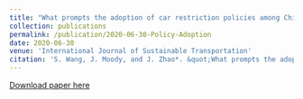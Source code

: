 ```yaml
---
title: "What prompts the adoption of car restriction policies among Chinese cities"
collection: publications
permalink: /publication/2020-06-30-Policy-Adoption
date: 2020-06-30
venue: 'International Journal of Sustainable Transportation'
citation: 'S. Wang, J. Moody, and J. Zhao*. &quot;What prompts the adoption of car restriction policies among Chinese cities.&quot; <i>International Journal of Sustainable Transportation</i>. 1-12.'
---
```


[Download paper here](https://www.tandfonline.com/doi/abs/10.1080/15568318.2020.1770905)
